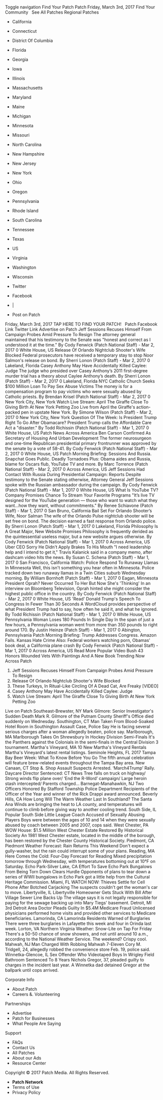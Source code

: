 Toggle navigation Find Your Patch Patch Friday, March 3rd, 2017 Find Your Community   See All Patches Regional Patches

*   California
*   Connecticut
*   District Of Columbia
*   Florida
*   Georgia
*   Iowa
*   Illinois
*   Massachusetts
*   Maryland
*   Maine
*   Michigan
*   Minnesota
*   Missouri
*   North Carolina
*   New Hampshire
*   New Jersey
*   New York
*   Ohio
*   Oregon
*   Pennsylvania
*   Rhode Island
*   South Carolina
*   Tennessee
*   Texas
*   US
*   Virginia
*   Washington
*   Wisconsin

*   Twitter
*   Facebook
*   |
*   Post on Patch

Friday, March 3rd, 2017 TAP HERE TO FIND YOUR PATCH!   Patch Facebook Link Twitter Link Advertise on Patch Jeff Sessions Recuses Himself From Campaign Probes Amid Pressure To Resign The attorney general maintained that his testimony to the Senate was "honest and correct as I understood it at the time." By Cody Fenwick (Patch National Staff) - Mar 2, 2017 0 White House, US Release Of Orlando Nightclub Shooter's Wife Blocked Federal prosecutors have received a temporary stay to stop Noor Salmon's release on bond. By Sherri Lonon (Patch Staff) - Mar 2, 2017 0 Lakeland, Florida Casey Anthony May Have Accidentally Killed Caylee: Judge The judge who presided over Casey Anthony’s 2011 first-degree murder trial has a theory about Caylee Anthony’s death. By Sherri Lonon (Patch Staff) - Mar 2, 2017 0 Lakeland, Florida NYC Catholic Church Seeks $100 Million Loan To Pay Sex Abuse Victims The money is for a compensation program to pay victims who were sexually abused by Catholic priests. By Brendan Krisel (Patch National Staff) - Mar 2, 2017 0 New York City, New York Watch Live Stream: April The Giraffe Close To Giving Birth At New York Petting Zoo Live from April the Giraffe's action-packed pen in upstate New York. By Simone Wilson (Patch Staff) - Mar 2, 2017 0 New York City, New York Question Of The Week: Is President Trump Right To Go After Obamacare? President Trump calls the Affordable Care Act a "disaster." By Todd Richissin (Patch National Staff) - Mar 1, 2017 0 White House, US Patch News Across America Ben Carson Confirmed As Secretary of Housing And Urban Development The former neurosurgeon and one-time Republican presidential primary frontrunner was approved by the senate by a vote of 58-41. By Cody Fenwick (Patch National Staff) - Mar 2, 2017 0 White House, US Patch Morning Briefing: Sessions And Russia. Snapchat Goes Public. Deadly Tornadoes Plus: Obama aides and Russia, blame for Oscars flub, YouTube TV and more. By Marc Torrence (Patch National Staff) - Mar 2, 2017 0 Across America, US Jeff Sessions Had Contact With Russia During Presidential Campaign: Reports Despite testimony to the Senate stating otherwise, Attorney General Jeff Sessions spoke with the Russian ambassador during the campaign. By Cody Fenwick (Patch National Staff) - Mar 1, 2017 0 White House, US What Is YouTube TV? Company Promises Chance To Stream Your Favorite Programs "It’s live TV designed for the YouTube generation — those who want to watch what they want...how they want, without commitments." By Renee Schiavone (Patch Staff) - Mar 1, 2017 0 San Bruno, California Bail Set For Orlando Shooter’s Wife, Noor Salman The wife of the Orlando Pulse nightclub shooter will be set free on bond. The decision earned a fast response from Orlando police. By Sherri Lonon (Patch Staff) - Mar 1, 2017 0 Lakeland, Florida Philosophy Is A Great Major, New Website Promises Philosophy is frequently derided as the quintessential useless major, but a new website argues otherwise. By Cody Fenwick (Patch National Staff) - Mar 1, 2017 0 Across America, US Uber CEO Sorry He Didn't Apply Brakes To His Mouth "I need leadership help and I intend to get it," Travis Kalanick said in a company memo, after dashcam video hits the news. By Susan C. Schena (Patch Staff) - Mar 1, 2017 0 San Francisco, California Watch: Police Respond To Runaway Llamas In Minnesota Well, this isn't something you hear often in Minnesota. Police tracked down two runaway llamas in a Twin Cities suburb Wednesday morning. By William Bornhoft (Patch Staff) - Mar 1, 2017 0 Eagan, Minnesota President Oprah? Never Occurred To Her But Now She's 'Thinking' In an interview on Bloomberg Television, Oprah hinted she might consider the highest public office in the country. By Cody Fenwick (Patch National Staff) - Mar 2, 2017 0 White House, US 'Read' Donald Trump's Speech To Congress In Fewer Than 30 Seconds A WordCloud provides perspective of what President Trump had to say, how often he said it, and what he ignored. By Todd Richissin (Patch National Staff) - Mar 1, 2017 0 White House, US Pennsylvania Woman Loses 180 Pounds In Single Day In the span of just a few hours, a Pennsylvania woman went from more than 350 pounds to right around 170. By Justin Heinze (Patch Staff) - Mar 1, 2017 0 Abington, Pennsylvania Patch Morning Briefing: Trump Addresses Congress. Amazon Fails. Kansas Hate Crime Also: Federal workers watching porn, Obamas' book deal, a California plane crash By Cody Fenwick (Patch National Staff) - Mar 1, 2017 0 Across America, US Read More Popular Video Bush 43 Honors Wounded Vets With Paintings And A New Book Trending Now Across Patch

1.  Jeff Sessions Recuses Himself From Campaign Probes Amid Pressure To Resign
2.  Release Of Orlando Nightclub Shooter's Wife Blocked
3.  These Turkeys, In Ritual-Like Circling Of A Dead Cat, Are Freaky \[VIDEO\]
4.  Casey Anthony May Have Accidentally Killed Caylee: Judge
5.  Watch Live Stream: April The Giraffe Close To Giving Birth At New York Petting Zoo

Live on Patch Southeast-Brewster, NY Mark Gilmore: Senior Investigator's Sudden Death Mark R. Gilmore of the Putnam County Sheriff's Office died suddenly on Wednesday. Southington, CT Man Taken From Blood-Soaked Hotel Room in Southington Assault Case, Police Say He is facing several serious charges after a woman allegedly beaten, police say. Marlborough, MA Marlborough Takes On Shrewsbury In Hockey Division Semi-Finals It's the Panthers against the Colonials in the semi-finals in the Central Division 3 tournament. Martha's Vineyard, MA 10 New Martha's Vineyard Rentals Martha's Vineyard's latest rental listings. Seminole Heights, FL 2017 Tampa Bay Beer Week: What To Know Before You Go The fifth annual celebration will feature brew-related events throughout the Tampa Bay area. New Canaan, CT Stop &. Shop Assault Suspects Arrested. ‘March4Trump’ Rally. Daycare Director Sentenced: CT News Tree falls on truck on highway/ Strong winds flip plane over/ ‘End the R-Word’ campaign/ Large heroin stash intercepted/ Parents charged… Barnegat-Manahawkin, NJ Two Officers Honored By Stafford Township Police Department Recipients of the Officer of the Year and winner of the Rick Drappi award announced. Beverly Hills, CA How Long Will The Warm Weather Last In Southland? The Santa Ana Winds are bringing the heat to LA county, and temperatures will continue to climb before giving way to another cooling trend. South Side, IL Popular South Side Little League Coach Accused of Sexually Abusing Players Boys were between the ages of 10 and 14 when they were sexually abused by coach between 2005 and 2007, cops said. West Chester, PA WOW House: $1.5 Million West Chester Estate Restored By Historical Society An 1981 West Chester estate, located in the middle of the borough, has been restored by the Chester County Historical Society. Piedmont, CA Piedmont Weather Forecast: Rain Returns This Weekend Don't expect a gully-washer, but the rain could interrupt some of your plans. Reading, MA Here Comes the Cold: Four-Day Forecast for Reading Mixed precipitation tomorrow through Wednesday, with temperatures bottoming out at 10°F on Saturday. Echo Park-Silver Lake, CA Effort To Save Echo Park Bungalows From Being Torn Down Clears Hurdle Opponents of plans to tear down a series of WWII bungalows in Echo Park got a little help from the Cultural Heritage Commission. Miami, FL WATCH NOW: Thieves Settle for Cell Phone After Botched Carjacking The suspects couldn't get the woman's car to move. Libertyville, IL Libertyville Homeowner Gets Stuck With Bill After Village Sewer Line Backs Up The village says it is not legally responsible for paying for the sewage backing up into Mary Tiegs' basement. Detroit, MI 3rd Detroit Area Doctor Pleads Guilty In $5.4M Medicare Fraud Unlicensed physicians performed home visits and provided other services to Medicare beneficiaries. Lamorinda, CA Lamorinda Residents Warned of Burglaries There were three burglaries in Lafayette this week and four in Orinda last week. Lorton, VA Northern Virginia Weather: Snow-Lite on Tap For Friday There's a 50-50 chance of snow showers, and not until around 10 a.m., according to the National Weather Service. The weekend? Crispy cool. Mahwah, NJ Man Charged With Robbing Mahwah 7-Eleven Cory M. Tridgell, 24, allegedly robbed the convenience store Feb. 19, police said. Winnetka-Glencoe, IL Sex Offender Who Videotaped Boys In Wrigley Field Bathroom Sentenced To 8 Years Nichols Gregor, 37, pleaded guilty to charges in the incident last year. A Winnetka dad detained Gregor at the ballpark until cops arrived.

Corporate Info

*   About Patch
*   Careers &. Volunteering

Partnerships

*   Advertise
*   Patch for Businesses
*   What People Are Saying

Support

*   FAQs
*   Contact Us
*   All Patches
*   About our Ads
*   Resource Center

Copyright © 2017 Patch Media. All Rights Reserved.

*   **Patch Network**
*   Terms of Use
*   Privacy Policy